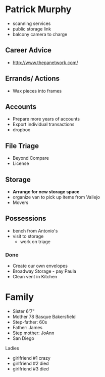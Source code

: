 # Patrick Murphy

* scanning services
* public storage link
* balcony camera to charge

## Career Advice

* http://www.thepanetwork.com/

## Errands/ Actions

* Wax pieces into frames


## Accounts

* Prepare more years of accounts
* Export individual transactions
* dropbox

## File Triage

* Beyond Compare
* License

## Storage

* **Arrange for new storage space**
* organize van to pick up items from Vallejo
* Movers

## Possessions

* bench from Antonio's
* visit to storage
	* work on triage


### Done

* Create our own envelopes
* Broadway Storage - pay Paula
* Clean vent in Kitchen


# Family

* Sister 6'7"
* Mother 78 Basque Bakersfield
* Step-father: 60s
* Father: James
* Step mother: JoAnn
* San Diego

Ladies

* girlfriend #1 crazy
* girlfriend #2 died
* girlfriend #3 died
